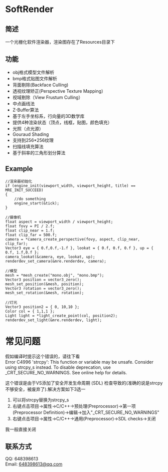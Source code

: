 # SoftRender

## 简述

一个光栅化软件渲染器，渲染图存在了Resources目录下

## 功能
* obj格式模型文件解析
* bmp格式贴图文件解析
* 背面剔除(Backface Culling)
* 透视纹理矫正(Perspective Texture Mapping）
* 视域剔除（View Frustum Culling）
* 中点画线法
* Z-Buffer算法
* 基于左手坐标系，行向量的3D数学库
* 提供4种渲染状态（顶点，线框，贴图，颜色填充）
* 光照（点光源）
* Gouraud Shading
* 支持到256*256纹理
* 扫描线填充算法
* 基于斜率的三角形划分算法

## Example

    //渲染器初始化
    if (engine_init(viewport_width, viewport_height, title) == MRE_INIT_SUCCEED)
    {
        //do something
        engine_start(&tick);
    }

    //摄像机
	float aspect = viewport_width / viewport_height;
	float fovy = PI / 2.f;
	float clip_near = 1.f;
	float clip_far = 500.f;
	camera = *camera_create_perspective(fovy, aspect, clip_near, clip_far);
	Vector3 eye = { 0.f,0.f,-1.f }, lookat = { 0.f, 0.f, 0.f }, up = { 0.f, 1.f,0.f };
	camera_lookat(&camera, eye, lookat, up);
	renderdev_set_camera(&mre.renderdev, camera);

    //模型
    mesh = *mesh_create("mono.obj", "mono.bmp");
    Vector3 position = vector3_zero();
    mesh_set_position(&mesh, position);
    Vector3 rotation = vector3_zero();
    mesh_set_rotation(&mesh, rotation);

    //灯光
    Vector3 position2 = { 0, 10,10 };
    Color col = { 1,1,1 };
    Light light = *light_create_point(col, position2);
    renderdev_set_light(&mre.renderdev, light);

# 常见问题

假如编译时提示这个错误的，请往下看  
Error	C4996	'strcpy': This function or variable may be unsafe. Consider using strcpy_s instead. To disable deprecation, use _CRT_SECURE_NO_WARNINGS. See online help for details.

这个错误是由于VS添加了安全开发生命周期 (SDL) 检查导致的(准确的说是strcpy不够安全，被废弃了).解决方案如下3选一  
1. 可以将strcpy替换为strcpy_s  
2. 右键点击项目->属性->C/C++->预处理(Preprocessor)->第一项(Preprocessor Definition)->编辑->加入"_CRT_SECURE_NO_WARNINGS"  
3. 右键点击项目->属性->C/C++->通用(Preprocessor)->SDL checks->关闭  


我一般直接关闭  

## 联系方式
QQ: 648398613  
Email: 648398613@qq.com
